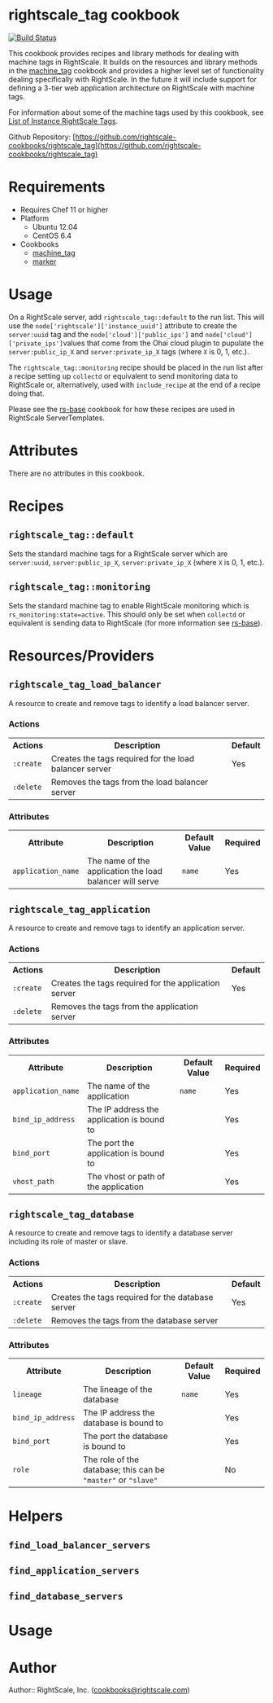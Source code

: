 # rightscale_tag cookbook

[![Build Status](https://travis-ci.org/rightscale-cookbooks/rightscale_tag.png?branch=master)](https://travis-ci.org/rightscale-cookbooks/rightscale_tag)

This cookbook provides recipes and library methods for dealing with machine tags
in RightScale. It builds on the resources and library methods in the
[machine_tag] cookbook and provides a higher level set of functionality dealing
specifically with RightScale. In the future it will include support for defining
a 3-tier web application architecture on RightScale with machine tags.

For information about some of the machine tags used by this cookbook, see [List
of Instance RightScale Tags].

[List of Instance RightScale Tags]: http://support.rightscale.com/15-References/Machine_Tags/List_of_RightScale_Tags#Tags_for_Instances

Github Repository: [https://github.com/rightscale-cookbooks/rightscale_tag](https://github.com/rightscale-cookbooks/rightscale_tag)

# Requirements

* Requires Chef 11 or higher
* Platform
  * Ubuntu 12.04
  * CentOS 6.4
* Cookbooks
  * [machine_tag]
  * [marker]

[machine_tag]: https://github.com/rightscale-cookbooks/machine_tag
[marker]: https://github.com/rightscale-cookbooks/marker

# Usage

On a RightScale server, add `rightscale_tag::default` to the run list. This will
use the `node['rightscale']['instance_uuid']` attribute to create the
`server:uuid` tag and the `node['cloud']['public_ips']` and
`node['cloud']['private_ips']`values  that come from the Ohai cloud plugin to
pupulate the `server:public_ip_X` and `server:private_ip_X` tags (where `X` is 
0, 1, etc.).

The `rightscale_tag::monitoring` recipe should be placed in the run list after a
recipe setting up `collectd` or equivalent to send monitoring data to RightScale
or, alternatively, used with `include_recipe` at the end of a recipe doing that.

Please see the [rs-base] cookbook for how these recipes are used in RightScale
ServerTemplates.

# Attributes

There are no attributes in this cookbook.

# Recipes

## `rightscale_tag::default`

Sets the standard machine tags for a RightScale server which are `server:uuid`, `server:public_ip_X`, `server:private_ip_X` (where `X` is 0, 1, etc.).

## `rightscale_tag::monitoring`

Sets the standard machine tag to enable RightScale monitoring which is `rs_monitoring:state=active`. This should only be set when `collectd` or equivalent is sending data to RightScale (for more information see [rs-base]).

[rs-base]: https://github.com/rightscale-cookbooks/rs-base

# Resources/Providers

## `rightscale_tag_load_balancer`

A resource to create and remove tags to identify a load balancer server.

### Actions

<table>
  <tr>
    <th>Actions</th>
    <th>Description</th>
    <th>Default</th>
  </tr>
  <tr>
    <td><code>:create</code></td>
    <td>Creates the tags required for the load balancer server</td>
    <td>Yes</td>
  </tr>
  <tr>
    <td><code>:delete</code></td>
    <td>Removes the tags from the load balancer server</td>
    <td></td>
  </tr>
</table>

### Attributes

<table>
  <tr>
    <th>Attribute</th>
    <th>Description</th>
    <th>Default Value</th>
    <th>Required</th>
  </tr>
  <tr>
    <td><code>application_name</code></td>
    <td>The name of the application the load balancer will serve</td>
    <td><code>name</code></td>
    <td>Yes</td>
  </tr>
</table>

## `rightscale_tag_application`

A resource to create and remove tags to identify an application server.

### Actions

<table>
  <tr>
    <th>Actions</th>
    <th>Description</th>
    <th>Default</th>
  </tr>
  <tr>
    <td><code>:create</code></td>
    <td>Creates the tags required for the application server</td>
    <td>Yes</td>
  </tr>
  <tr>
    <td><code>:delete</code></td>
    <td>Removes the tags from the application server</td>
    <td></td>
  </tr>
</table>

### Attributes

<table>
  <tr>
    <th>Attribute</th>
    <th>Description</th>
    <th>Default Value</th>
    <th>Required</th>
  </tr>
  <tr>
    <td><code>application_name</code></td>
    <td>The name of the application</td>
    <td><code>name</code></td>
    <td>Yes</td>
  </tr>
  <tr>
    <td><code>bind_ip_address</code></td>
    <td>The IP address the application is bound to</td>
    <td></td>
    <td>Yes</td>
  </tr>
  <tr>
    <td><code>bind_port</code></td>
    <td>The port the application is bound to</td>
    <td></td>
    <td>Yes</td>
  </tr>
  <tr>
    <td><code>vhost_path</code></td>
    <td>The vhost or path of the application</td>
    <td></td>
    <td>Yes</td>
  </tr>
</table>

## `rightscale_tag_database`

A resource to create and remove tags to identify a database server including its role of master or slave.

### Actions

<table>
  <tr>
    <th>Actions</th>
    <th>Description</th>
    <th>Default</th>
  </tr>
  <tr>
    <td><code>:create</code></td>
    <td>Creates the tags required for the database server</td>
    <td>Yes</td>
  </tr>
  <tr>
    <td><code>:delete</code></td>
    <td>Removes the tags from the database server</td>
    <td></td>
  </tr>
</table>

### Attributes

<table>
  <tr>
    <th>Attribute</th>
    <th>Description</th>
    <th>Default Value</th>
    <th>Required</th>
  </tr>
  <tr>
    <td><code>lineage</code></td>
    <td>The lineage of the database</td>
    <td><code>name</code></td>
    <td>Yes</td>
  </tr>
  <tr>
    <td><code>bind_ip_address</code></td>
    <td>The IP address the database is bound to</td>
    <td></td>
    <td>Yes</td>
  </tr>
  <tr>
    <td><code>bind_port</code></td>
    <td>The port the database is bound to</td>
    <td></td>
    <td>Yes</td>
  </tr>
  <tr>
    <td><code>role</code></td>
    <td>The role of the database; this can be <code>"master"</code> or <code>"slave"</code></td>
    <td></td>
    <td>No</td>
  </tr>
</table>

# Helpers

## `find_load_balancer_servers`

## `find_application_servers`

## `find_database_servers`

# Usage

# Author

Author:: RightScale, Inc. (<cookbooks@rightscale.com>)
